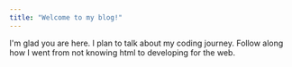 ```yaml
---
title: "Welcome to my blog!"
---
```


I'm glad you are here. I plan to talk about my coding journey.  Follow along how I went from not knowing html to developing for the web.
